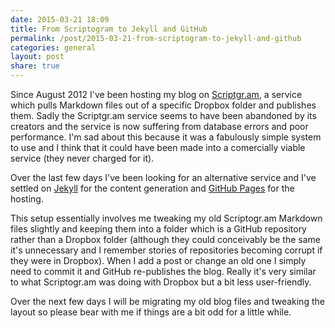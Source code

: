 ```yaml
---
date: 2015-03-21 18:09
title: From Scriptogram to Jekyll and GitHub
permalink: /post/2015-03-21-from-scriptogram-to-jekyll-and-github
categories: general
layout: post
share: true
---
```


Since August 2012 I've been hosting my blog on [Scriptgr.am](http://scriptogr.am), a service which pulls Markdown files out of a specific Dropbox folder and publishes them. Sadly the Scriptgr.am service seems to have been abandoned by its creators and the service is now suffering from database errors and poor performance. I'm sad about this because it was a fabulously simple system to use and I think that it could have been made into a comercially viable service (they never charged for it).

Over the last few days I've been looking for an alternative service and I've settled on [Jekyll](http://jekyllrb.com) for the content generation and [GitHub Pages](https://pages.github.com) for the hosting.

This setup essentially involves me tweaking my old Scriptogr.am Markdown files slightly and keeping them into a folder which is a GitHub repository rather than a Dropbox folder (although they could conceivably be the same it's unnecessary and I remember stories of repositories becoming corrupt if they were in Dropbox). When I add a post or change an old one I simply need to commit it and GitHub re-publishes the blog. Really it's very similar to what Scriptogr.am was doing with Dropbox but a bit less user-friendly.

Over the next few days I will be migrating my old blog files and tweaking the layout so please bear with me if things are a bit odd for a little while.